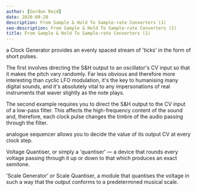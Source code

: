 ```yaml
---
author: [Gordon Reid]
date: 2020-09-28
description: From Sample & Hold To Sample-rate Converters (1)
seo-description: From Sample & Hold To Sample-rate Converters (1)
title: From Sample & Hold To Sample-rate Converters (1)
---
```


a Clock Generator provides an evenly spaced stream of 'ticks' in the form of short pulses.

The first involves directing the S&H output to an oscillator's CV input so that it makes the pitch vary randomly. Far less obvious and therefore more interesting than cyclic LFO modulation, it's the key to humanising many digital sounds, and it's absolutely vital to any impersonations of real instruments that waver slightly as the note plays.

The second example requires you to direct the S&H output to the CV input of a low-pass filter. This affects the high-frequency content of the sound and, therefore, each clock pulse changes the timbre of the audio passing through the filter.

analogue sequencer allows you to decide the value of its output CV at every clock step.

Voltage Quantiser, or simply a 'quantiser' — a device that rounds every voltage passing through it up or down to that which produces an exact semitone.

'Scale Generator' or Scale Quantiser, a module that quantises the voltage in such a way that the output conforms to a predetermined musical scale.
